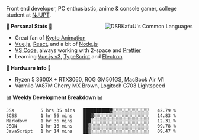 Front end developer, PC enthusiastic, anime & console gamer, college student at [NJUPT](https://www.njupt.edu.cn).

<img align="right" alt="DSRKafuU's Common Languages" src="https://github-readme-stats.vercel.app/api/top-langs/?username=dsrkafuu&hide_title=true&layout=compact&langs_count=8" />

**🍥 Personal Stats 🍥**

- Great fan of [Kyoto Animation](https://www.kyotoanimation.co.jp)
- [Vue.js](https://vuejs.org), [React](https://reactjs.org), and a bit of [Node.js](https://nodejs.org)
- [VS Code](https://code.visualstudio.com), always working with 2-space and [Prettier](https://prettier.io)
- Learning [Vue.js v3](https://v3.vuejs.org), [TypeScript](https://www.typescriptlang.org) and [Electron](https://www.electronjs.org)

**🔧 Hardware Info 🔧**

- Ryzen 5 3600X + RTX3060, ROG GM501GS, MacBook Air M1
- Varmilo VA87M Cherry MX Brown, Logitech G703 Lightspeed

**:bar_chart: Weekly Development Breakdown :bar_chart:**

<!--START_SECTION:waka-->
```text
JSX          5 hrs 35 mins   ██████████▓░░░░░░░░░░░░░░   42.79 % 
SCSS         1 hr 56 mins    ███▓░░░░░░░░░░░░░░░░░░░░░   14.83 % 
Markdown     1 hr 36 mins    ███░░░░░░░░░░░░░░░░░░░░░░   12.31 % 
JSON         1 hr 16 mins    ██▒░░░░░░░░░░░░░░░░░░░░░░   09.78 % 
JavaScript   1 hr 14 mins    ██▒░░░░░░░░░░░░░░░░░░░░░░   09.47 % 
```
<!--END_SECTION:waka-->
